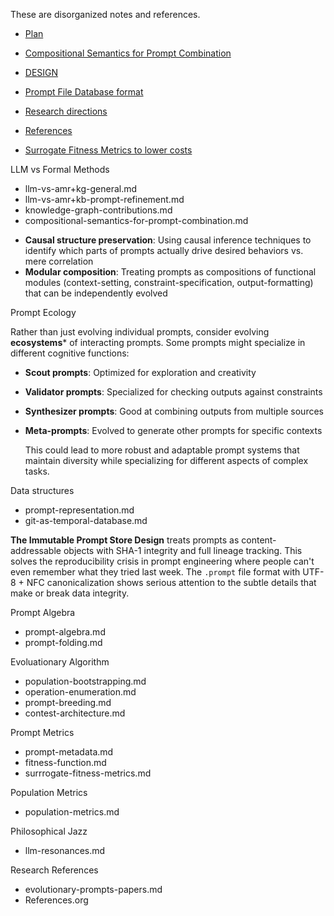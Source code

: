 These are disorganized notes and references.

* [Plan](plan.md)

* [Compositional Semantics for Prompt Combination](compositional-semantics-for-prompt-combination.md)

* [DESIGN](DESIGN.md)

* [Prompt File Database format ](prompt-representation.md)

* [Research directions](research-1.md)

* [References](References.org) 

* [Surrogate Fitness Metrics to lower costs](surrogate-fitness-metrics.md) 


LLM vs Formal Methods
  * llm-vs-amr+kg-general.md
  * llm-vs-amr+kb-prompt-refinement.md
  * knowledge-graph-contributions.md
  * compositional-semantics-for-prompt-combination.md

- **Causal structure preservation**: Using causal inference techniques to identify which parts of prompts actually drive desired behaviors vs. mere correlation
- **Modular composition**: Treating prompts as compositions of functional modules (context-setting, constraint-specification, output-formatting) that can be independently evolved

Prompt Ecology

  Rather than just evolving individual prompts, consider evolving
  **ecosystems*** of interacting prompts. Some prompts might specialize in
  different cognitive functions:

- **Scout prompts**: Optimized for exploration and creativity
- **Validator prompts**: Specialized for checking outputs against constraints
- **Synthesizer prompts**: Good at combining outputs from multiple sources
- **Meta-prompts**: Evolved to generate other prompts for specific contexts

  This could lead to more robust and adaptable prompt systems that maintain
  diversity while specializing for different aspects of complex tasks.

Data structures
  * prompt-representation.md
  * git-as-temporal-database.md

  **The Immutable Prompt Store Design** treats prompts as content-addressable
  objects with SHA-1 integrity and full lineage tracking. This solves the
  reproducibility crisis in prompt engineering where people can't even remember
  what they tried last week. The `.prompt` file format with UTF-8 + NFC
  canonicalization shows serious attention to the subtle details that make or
  break data integrity.


Prompt Algebra
  * prompt-algebra.md
  * prompt-folding.md



Evoluationary Algorithm
  * population-bootstrapping.md
  * operation-enumeration.md
  * prompt-breeding.md
  * contest-architecture.md


Prompt Metrics
  * prompt-metadata.md
  * fitness-function.md
  * surrrogate-fitness-metrics.md

Population Metrics
  * population-metrics.md

Philosophical Jazz
  * llm-resonances.md


Research References
  * evolutionary-prompts-papers.md
  * References.org

